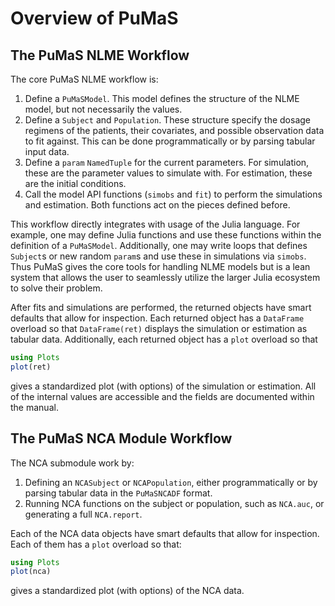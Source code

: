 # Overview of PuMaS

## The PuMaS NLME Workflow

The core PuMaS NLME workflow is:

1. Define a `PuMaSModel`. This model defines the structure of the NLME model,
   but not necessarily the values.
2. Define a `Subject` and `Population`. These structure specify the dosage
   regimens of the patients, their covariates, and possible observation data
   to fit against. This can be done programmatically or by parsing tabular
   input data.
3. Define a `param` `NamedTuple` for the current parameters. For simulation,
   these are the parameter values to simulate with. For estimation, these are
   the initial conditions.
4. Call the model API functions (`simobs` and `fit`) to perform the simulations
   and estimation. Both functions act on the pieces defined before.

This workflow directly integrates with usage of the Julia language. For example,
one may define Julia functions and use these functions within the definition
of a `PuMaSModel`. Additionally, one may write loops that defines `Subject`s
or new random `param`s and use these in simulations via `simobs`. Thus PuMaS
gives the core tools for handling NLME models but is a lean system that allows
the user to seamlessly utilize the larger Julia ecosystem to solve their problem.

After fits and simulations are performed, the returned objects have smart defaults
that allow for inspection. Each returned object has a `DataFrame` overload so
that `DataFrame(ret)` displays the simulation or estimation as tabular data.
Additionally, each returned object has a `plot` overload so that

```julia
using Plots
plot(ret)
```

gives a standardized plot (with options) of the simulation or estimation. All of
the internal values are accessible and the fields are documented within the
manual.

## The PuMaS NCA Module Workflow

The NCA submodule work by:

1. Defining an `NCASubject` or `NCAPopulation`, either programmatically or by
   parsing tabular data in the `PuMaSNCADF` format.
2. Running NCA functions on the subject or population, such as `NCA.auc`, or
   generating a full `NCA.report`.

Each of the NCA data objects have smart defaults that allow for inspection.
Each of them has a `plot` overload so that:

```julia
using Plots
plot(nca)
```

gives a standardized plot (with options) of the NCA data.
